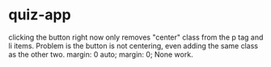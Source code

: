 # quiz-app
clicking the button right now only removes "center" class from the p tag and li items.
Problem is the button is not centering, even adding the same class as the other two.
margin: 0 auto; margin: 0; None work.
